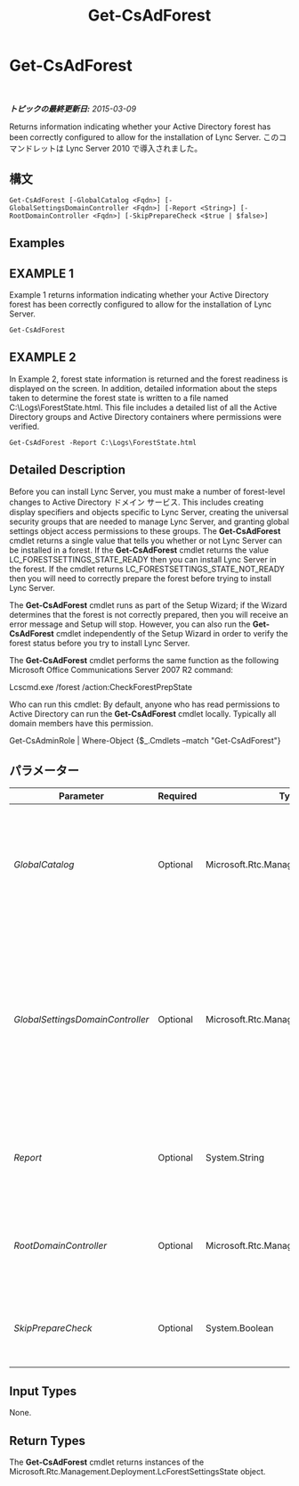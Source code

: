 ﻿---
title: Get-CsAdForest
TOCTitle: Get-CsAdForest
ms:assetid: f063df2f-fdb2-4599-bfb0-fb4ba3584e3b
ms:mtpsurl: https://technet.microsoft.com/ja-jp/library/Gg412995(v=OCS.15)
ms:contentKeyID: 48273959
ms.date: 05/19/2016
mtps_version: v=OCS.15
ms.translationtype: HT
---

# Get-CsAdForest

 

_**トピックの最終更新日:** 2015-03-09_

Returns information indicating whether your Active Directory forest has been correctly configured to allow for the installation of Lync Server. このコマンドレットは Lync Server 2010 で導入されました。

## 構文

    Get-CsAdForest [-GlobalCatalog <Fqdn>] [-GlobalSettingsDomainController <Fqdn>] [-Report <String>] [-RootDomainController <Fqdn>] [-SkipPrepareCheck <$true | $false>]

## Examples

## EXAMPLE 1

Example 1 returns information indicating whether your Active Directory forest has been correctly configured to allow for the installation of Lync Server.

    Get-CsAdForest

## EXAMPLE 2

In Example 2, forest state information is returned and the forest readiness is displayed on the screen. In addition, detailed information about the steps taken to determine the forest state is written to a file named C:\\Logs\\ForestState.html. This file includes a detailed list of all the Active Directory groups and Active Directory containers where permissions were verified.

    Get-CsAdForest -Report C:\Logs\ForestState.html

## Detailed Description

Before you can install Lync Server, you must make a number of forest-level changes to Active Directory ドメイン サービス. This includes creating display specifiers and objects specific to Lync Server, creating the universal security groups that are needed to manage Lync Server, and granting global settings object access permissions to these groups. The **Get-CsAdForest** cmdlet returns a single value that tells you whether or not Lync Server can be installed in a forest. If the **Get-CsAdForest** cmdlet returns the value LC\_FORESTSETTINGS\_STATE\_READY then you can install Lync Server in the forest. If the cmdlet returns LC\_FORESTSETTINGS\_STATE\_NOT\_READY then you will need to correctly prepare the forest before trying to install Lync Server.

The **Get-CsAdForest** cmdlet runs as part of the Setup Wizard; if the Wizard determines that the forest is not correctly prepared, then you will receive an error message and Setup will stop. However, you can also run the **Get-CsAdForest** cmdlet independently of the Setup Wizard in order to verify the forest status before you try to install Lync Server.

The **Get-CsAdForest** cmdlet performs the same function as the following Microsoft Office Communications Server 2007 R2 command:

Lcscmd.exe /forest /action:CheckForestPrepState

Who can run this cmdlet: By default, anyone who has read permissions to Active Directory can run the **Get-CsAdForest** cmdlet locally. Typically all domain members have this permission.

Get-CsAdminRole | Where-Object {$\_.Cmdlets –match "Get-CsAdForest"}

## パラメーター


<table>
<colgroup>
<col style="width: 25%" />
<col style="width: 25%" />
<col style="width: 25%" />
<col style="width: 25%" />
</colgroup>
<thead>
<tr class="header">
<th>Parameter</th>
<th>Required</th>
<th>Type</th>
<th>Description</th>
</tr>
</thead>
<tbody>
<tr class="odd">
<td><p><em>GlobalCatalog</em></p></td>
<td><p>Optional</p></td>
<td><p>Microsoft.Rtc.Management.Deploy.Fqdn</p></td>
<td><p>Fully qualified domain name (FQDN) of a global catalog server in your domain. This parameter is not required if you are running the <strong>Get-CsAdForest</strong> cmdlet on a computer with an account in your domain.</p></td>
</tr>
<tr class="even">
<td><p><em>GlobalSettingsDomainController</em></p></td>
<td><p>Optional</p></td>
<td><p>Microsoft.Rtc.Management.Deploy.Fqdn</p></td>
<td><p>FQDN of a domain controller where global settings are stored. If global settings are stored in the System container in AD DS, then this parameter must point to the root domain controller. If global settings are stored in the Configuration container, then any domain controller can be used and this parameter can be omitted.</p></td>
</tr>
<tr class="odd">
<td><p><em>Report</em></p></td>
<td><p>Optional</p></td>
<td><p>System.String</p></td>
<td><p>Enables you to specify a file path for the log file created when the cmdlet runs. For example: -Report &quot;C:\Logs\ForestPrep.html&quot;</p></td>
</tr>
<tr class="even">
<td><p><em>RootDomainController</em></p></td>
<td><p>Optional</p></td>
<td><p>Microsoft.Rtc.Management.Deploy.Fqdn</p></td>
<td><p>FQDN of the root domain controller, used to create trust paths for clients that need to access resources in domains other than their own.</p></td>
</tr>
<tr class="odd">
<td><p><em>SkipPrepareCheck</em></p></td>
<td><p>Optional</p></td>
<td><p>System.Boolean</p></td>
<td><p>When set to True ($True), causes Get-CsAdForest to run without first doing its initial preparation checks.</p></td>
</tr>
</tbody>
</table>


## Input Types

None.

## Return Types

The **Get-CsAdForest** cmdlet returns instances of the Microsoft.Rtc.Management.Deployment.LcForestSettingsState object.

